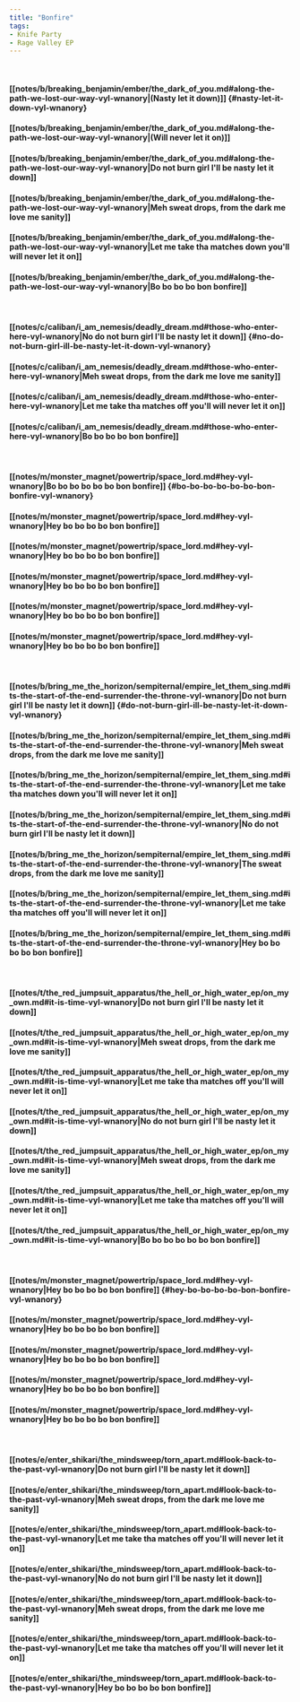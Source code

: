 ```yaml
---
title: "Bonfire"
tags:
- Knife Party
- Rage Valley EP
---
```

&nbsp;
#### [[notes/b/breaking_benjamin/ember/the_dark_of_you.md#along-the-path-we-lost-our-way-vyl-wnanory|(Nasty let it down)]] {#nasty-let-it-down-vyl-wnanory}
#### [[notes/b/breaking_benjamin/ember/the_dark_of_you.md#along-the-path-we-lost-our-way-vyl-wnanory|(Will never let it on)]]
#### [[notes/b/breaking_benjamin/ember/the_dark_of_you.md#along-the-path-we-lost-our-way-vyl-wnanory|Do not burn girl I'll be nasty let it down]]
#### [[notes/b/breaking_benjamin/ember/the_dark_of_you.md#along-the-path-we-lost-our-way-vyl-wnanory|Meh sweat drops, from the dark me love me sanity]]
#### [[notes/b/breaking_benjamin/ember/the_dark_of_you.md#along-the-path-we-lost-our-way-vyl-wnanory|Let me take tha matches down you'll will never let it on]]
#### [[notes/b/breaking_benjamin/ember/the_dark_of_you.md#along-the-path-we-lost-our-way-vyl-wnanory|Bo bo bo bo bon bonfire]]
&nbsp;
#### [[notes/c/caliban/i_am_nemesis/deadly_dream.md#those-who-enter-here-vyl-wnanory|No do not burn girl I'll be nasty let it down]] {#no-do-not-burn-girl-ill-be-nasty-let-it-down-vyl-wnanory}
#### [[notes/c/caliban/i_am_nemesis/deadly_dream.md#those-who-enter-here-vyl-wnanory|Meh sweat drops, from the dark me love me sanity]]
#### [[notes/c/caliban/i_am_nemesis/deadly_dream.md#those-who-enter-here-vyl-wnanory|Let me take tha matches off you'll will never let it on]]
#### [[notes/c/caliban/i_am_nemesis/deadly_dream.md#those-who-enter-here-vyl-wnanory|Bo bo bo bo bon bonfire]]
&nbsp;
#### [[notes/m/monster_magnet/powertrip/space_lord.md#hey-vyl-wnanory|Bo bo bo bo bo bo bon bonfire]] {#bo-bo-bo-bo-bo-bo-bon-bonfire-vyl-wnanory}
#### [[notes/m/monster_magnet/powertrip/space_lord.md#hey-vyl-wnanory|Hey bo bo bo bo bon bonfire]]
#### [[notes/m/monster_magnet/powertrip/space_lord.md#hey-vyl-wnanory|Hey bo bo bo bo bon bonfire]]
#### [[notes/m/monster_magnet/powertrip/space_lord.md#hey-vyl-wnanory|Hey bo bo bo bo bon bonfire]]
#### [[notes/m/monster_magnet/powertrip/space_lord.md#hey-vyl-wnanory|Hey bo bo bo bo bon bonfire]]
#### [[notes/m/monster_magnet/powertrip/space_lord.md#hey-vyl-wnanory|Hey bo bo bo bo bon bonfire]]
&nbsp;
#### [[notes/b/bring_me_the_horizon/sempiternal/empire_let_them_sing.md#its-the-start-of-the-end-surrender-the-throne-vyl-wnanory|Do not burn girl I'll be nasty let it down]] {#do-not-burn-girl-ill-be-nasty-let-it-down-vyl-wnanory}
#### [[notes/b/bring_me_the_horizon/sempiternal/empire_let_them_sing.md#its-the-start-of-the-end-surrender-the-throne-vyl-wnanory|Meh sweat drops, from the dark me love me sanity]]
#### [[notes/b/bring_me_the_horizon/sempiternal/empire_let_them_sing.md#its-the-start-of-the-end-surrender-the-throne-vyl-wnanory|Let me take tha matches down you'll will never let it on]]
#### [[notes/b/bring_me_the_horizon/sempiternal/empire_let_them_sing.md#its-the-start-of-the-end-surrender-the-throne-vyl-wnanory|No do not burn girl I'll be nasty let it down]]
#### [[notes/b/bring_me_the_horizon/sempiternal/empire_let_them_sing.md#its-the-start-of-the-end-surrender-the-throne-vyl-wnanory|The sweat drops, from the dark me love me sanity]]
#### [[notes/b/bring_me_the_horizon/sempiternal/empire_let_them_sing.md#its-the-start-of-the-end-surrender-the-throne-vyl-wnanory|Let me take tha matches off you'll will never let it on]]
#### [[notes/b/bring_me_the_horizon/sempiternal/empire_let_them_sing.md#its-the-start-of-the-end-surrender-the-throne-vyl-wnanory|Hey bo bo bo bo bon bonfire]]
&nbsp;
#### [[notes/t/the_red_jumpsuit_apparatus/the_hell_or_high_water_ep/on_my_own.md#it-is-time-vyl-wnanory|Do not burn girl I'll be nasty let it down]]
#### [[notes/t/the_red_jumpsuit_apparatus/the_hell_or_high_water_ep/on_my_own.md#it-is-time-vyl-wnanory|Meh sweat drops, from the dark me love me sanity]]
#### [[notes/t/the_red_jumpsuit_apparatus/the_hell_or_high_water_ep/on_my_own.md#it-is-time-vyl-wnanory|Let me take tha matches off you'll will never let it on]]
#### [[notes/t/the_red_jumpsuit_apparatus/the_hell_or_high_water_ep/on_my_own.md#it-is-time-vyl-wnanory|No do not burn girl I'll be nasty let it down]]
#### [[notes/t/the_red_jumpsuit_apparatus/the_hell_or_high_water_ep/on_my_own.md#it-is-time-vyl-wnanory|Meh sweat drops, from the dark me love me sanity]]
#### [[notes/t/the_red_jumpsuit_apparatus/the_hell_or_high_water_ep/on_my_own.md#it-is-time-vyl-wnanory|Let me take tha matches off you'll will never let it on]]
#### [[notes/t/the_red_jumpsuit_apparatus/the_hell_or_high_water_ep/on_my_own.md#it-is-time-vyl-wnanory|Bo bo bo bo bo bo bon bonfire]]
&nbsp;
#### [[notes/m/monster_magnet/powertrip/space_lord.md#hey-vyl-wnanory|Hey bo bo bo bo bon bonfire]] {#hey-bo-bo-bo-bo-bon-bonfire-vyl-wnanory}
#### [[notes/m/monster_magnet/powertrip/space_lord.md#hey-vyl-wnanory|Hey bo bo bo bo bon bonfire]]
#### [[notes/m/monster_magnet/powertrip/space_lord.md#hey-vyl-wnanory|Hey bo bo bo bo bon bonfire]]
#### [[notes/m/monster_magnet/powertrip/space_lord.md#hey-vyl-wnanory|Hey bo bo bo bo bon bonfire]]
#### [[notes/m/monster_magnet/powertrip/space_lord.md#hey-vyl-wnanory|Hey bo bo bo bo bon bonfire]]
&nbsp;
#### [[notes/e/enter_shikari/the_mindsweep/torn_apart.md#look-back-to-the-past-vyl-wnanory|Do not burn girl I'll be nasty let it down]]
#### [[notes/e/enter_shikari/the_mindsweep/torn_apart.md#look-back-to-the-past-vyl-wnanory|Meh sweat drops, from the dark me love me sanity]]
#### [[notes/e/enter_shikari/the_mindsweep/torn_apart.md#look-back-to-the-past-vyl-wnanory|Let me take tha matches off you'll will never let it on]]
#### [[notes/e/enter_shikari/the_mindsweep/torn_apart.md#look-back-to-the-past-vyl-wnanory|No do not burn girl I'll be nasty let it down]]
#### [[notes/e/enter_shikari/the_mindsweep/torn_apart.md#look-back-to-the-past-vyl-wnanory|Meh sweat drops, from the dark me love me sanity]]
#### [[notes/e/enter_shikari/the_mindsweep/torn_apart.md#look-back-to-the-past-vyl-wnanory|Let me take tha matches off you'll will never let it on]]
#### [[notes/e/enter_shikari/the_mindsweep/torn_apart.md#look-back-to-the-past-vyl-wnanory|Hey bo bo bo bo bon bonfire]]

